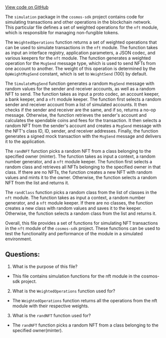 [View code on GitHub](https://github.com/cosmos/cosmos-sdk.git/x/nft/simulation/operations.go)

The `simulation` package in the `cosmos-sdk` project contains code for simulating transactions and other operations in the blockchain network. This particular file defines a set of weighted operations for the `nft` module, which is responsible for managing non-fungible tokens. 

The `WeightedOperations` function returns a set of weighted operations that can be used to simulate transactions in the `nft` module. The function takes as input an interface registry, application parameters, a JSON codec, and various keepers for the `nft` module. The function generates a weighted operation for the `MsgSend` message type, which is used to send NFTs from one account to another. The weight of this operation is determined by the `OpWeightMsgSend` constant, which is set to `WeightSend` (100) by default. 

The `SimulateMsgSend` function generates a random `MsgSend` message with random values for the sender and receiver accounts, as well as a random NFT to send. The function takes as input a proto codec, an account keeper, a bank keeper, and a `nft` module keeper. The function first selects a random sender and receiver account from a list of simulated accounts. It then checks if the sender and receiver are the same, and if so, returns a no-op message. Otherwise, the function retrieves the sender's account and calculates the spendable coins and fees for the transaction. It then selects a random NFT from the sender's account and creates a `MsgSend` message with the NFT's class ID, ID, sender, and receiver addresses. Finally, the function generates a signed mock transaction with the `MsgSend` message and delivers it to the application. 

The `randNFT` function picks a random NFT from a class belonging to the specified owner (minter). The function takes as input a context, a random number generator, and a `nft` module keeper. The function first selects a random class and retrieves all NFTs belonging to the specified owner in that class. If there are no NFTs, the function creates a new NFT with random values and mints it to the owner. Otherwise, the function selects a random NFT from the list and returns it. 

The `randClass` function picks a random class from the list of classes in the `nft` module. The function takes as input a context, a random number generator, and a `nft` module keeper. If there are no classes, the function creates a new class with random values and saves it to the keeper. Otherwise, the function selects a random class from the list and returns it. 

Overall, this file provides a set of functions for simulating NFT transactions in the `nft` module of the `cosmos-sdk` project. These functions can be used to test the functionality and performance of the module in a simulated environment.
## Questions: 
 1. What is the purpose of this file?
- This file contains simulation functions for the nft module in the cosmos-sdk project.

2. What is the `WeightedOperations` function used for?
- The `WeightedOperations` function returns all the operations from the nft module with their respective weights.

3. What is the `randNFT` function used for?
- The `randNFT` function picks a random NFT from a class belonging to the specified owner(minter).